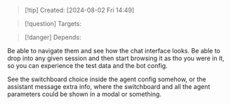
>[!tip] Created: [2024-08-02 Fri 14:49]

>[!question] Targets: 

>[!danger] Depends: 

Be able to navigate them and see how the chat interface looks.  Be able to drop into any given session and then start browsing it as tho you were in it, so you can experience the test data and the bot config.

See the switchboard choice inside the agent config somehow, or the assistant message extra info, where the switchboard and all the agent parameters could be shown in a modal or something.